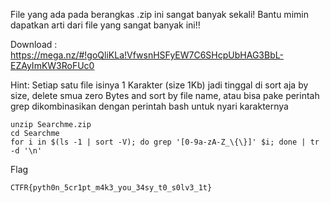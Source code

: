 File yang ada pada berangkas .zip ini sangat banyak sekali! Bantu mimin dapatkan arti dari file yang sangat banyak ini!!

Download : https://mega.nz/#!goQliKLa!VfwsnHSFyEW7C6SHcpUbHAG3BbL-EZAyImKW3RoFUc0

Hint:
Setiap satu file isinya 1 Karakter (size 1Kb) jadi tinggal di sort aja by size, delete smua zero Bytes and sort by file name, atau bisa pake perintah grep dikombinasikan dengan perintah bash untuk nyari karakternya

```
unzip Searchme.zip
cd Searchme
for i in $(ls -1 | sort -V); do grep '[0-9a-zA-Z_\{\}]' $i; done | tr -d '\n'
```

Flag
```
CTFR{pyth0n_5cr1pt_m4k3_you_34sy_t0_s0lv3_1t}
```